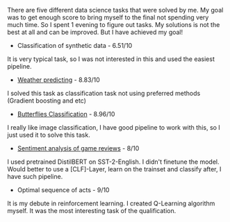 There are five different data science tasks that were solved by me.
My goal was to get enough score to bring myself to the final not spending very much time.
So I spent 1 evening to figure out tasks. My solutions is not the best at all and can be improved. But I have achieved my goal!

* Classification of synthetic data - 6.51/10

It is very typical task, so I was not interested in this and used the easiest pipeline.
* [Weather predicting](./weather%20predicting/weather_predicting.ipynb) - 8.83/10

I solved this task as classification task not using preferred methods (Gradient boosting and etc)
* [Butterflies Classification](./butterflies/butterflies.ipynb) - 8.96/10

I really like image classification, I have good pipeline to work with this, so I just used it to solve this task.
* [Sentiment analysis of game reviews](./games/choiseofthegame.ipynb) - 8/10

I used pretrained DistilBERT on SST-2-English. I didn't finetune the model. Would better to use a [CLF]-Layer, learn on the trainset and classify after, I have such pipeline.
* Optimal sequence of acts - 9/10

It is my debute in reinforcement learning. I created Q-Learning algorithm myself. It was the most interesting task of the qualification.
